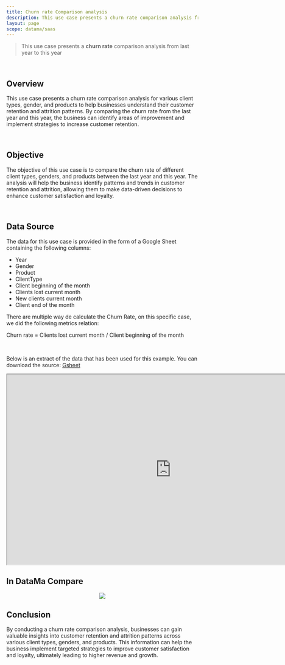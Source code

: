```yaml
---
title: Churn rate Comparison analysis
description: This use case presents a churn rate comparison analysis from last year to this year
layout: page
scope: datama/saas
---
```

> This use case presents a **churn rate** comparison analysis from last year to this year

<br>

## Overview

This use case presents a churn rate comparison analysis for various client types, gender, and products to help businesses understand their customer retention and attrition patterns. By comparing the churn rate from the last year and this year, the business can identify areas of improvement and implement strategies to increase customer retention.

<br>

## Objective

The objective of this use case is to compare the churn rate of different client types, genders, and products between the last year and this year. The analysis will help the business identify patterns and trends in customer retention and attrition, allowing them to make data-driven decisions to enhance customer satisfaction and loyalty.

<br>

## Data Source

The data for this use case is provided in the form of a Google Sheet containing the following columns:

- Year
- Gender
- Product
- ClientType
- Client beginning of the month
- Clients lost current month
- New clients current month
- Client end of the month


There are multiple way de calculate the Churn Rate, on this specific case, we did the following metrics relation: 

Churn rate = Clients lost current month / Client beginning of the month

<br>

Below is an extract of the data that has been used for this example. You can download the source: [Gsheet](https://docs.google.com/spreadsheets/d/1bNEeqm5CfpPmYPr_t4ff1xcJkSBKoVvwJd4vKB0sDzs/edit#gid=2097497440)

<iframe src="https://docs.google.com/spreadsheets/d/e/2PACX-1vTXYphkUS8WX6Wa4GZp5LBisnEOoqdLyp9darrXuIJPqmsnv_f8Tvhq_0sNX7L2uVfIaJjonTP2j8Fm/pubhtml?gid=2097497440&amp;single=true&amp;widget=true&amp;headers=false" width="860" height="500"></iframe>

## In DataMa Compare

<center><img src="{{site.url}}/{{site.baseurl}}/core_app/new/interface/homepage/get_inspired/images/Example_ChurnRate.JPG "/></center>


## Conclusion 

By conducting a churn rate comparison analysis, businesses can gain valuable insights into customer retention and attrition patterns across various client types, genders, and products. This information can help the business implement targeted strategies to improve customer satisfaction and loyalty, ultimately leading to higher revenue and growth.